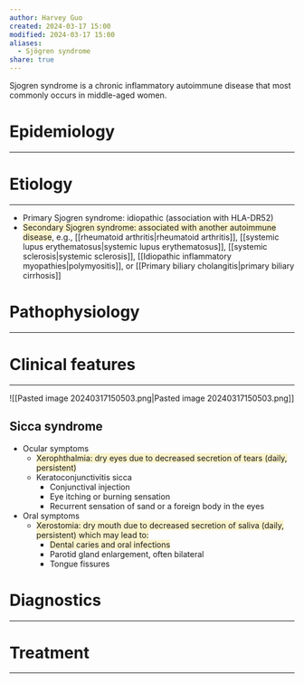 ```yaml
---
author: Harvey Guo
created: 2024-03-17 15:00
modified: 2024-03-17 15:00
aliases:
  - Sjögren syndrome
share: true
---
```

Sjogren syndrome is a chronic inflammatory autoimmune disease that most commonly occurs in middle-aged women.
# Epidemiology
---


# Etiology
---
- Primary Sjogren syndrome: idiopathic (association with HLA-DR52) 
- <span style="background:rgba(240, 200, 0, 0.2)">Secondary Sjogren syndrome: associated with another autoimmune disease</span>, e.g., [[rheumatoid arthritis|rheumatoid arthritis]], [[systemic lupus erythematosus|systemic lupus erythematosus]], [[systemic sclerosis|systemic sclerosis]], [[Idiopathic inflammatory myopathies|polymyositis]], or [[Primary biliary cholangitis|primary biliary cirrhosis]] 

# Pathophysiology
---


# Clinical features
---
![[Pasted image 20240317150503.png|Pasted image 20240317150503.png]]
## Sicca syndrome
- Ocular symptoms
	- <span style="background:rgba(240, 200, 0, 0.2)">Xerophthalmia: dry eyes due to decreased secretion of tears (daily, persistent)</span>
	- Keratoconjunctivitis sicca
		- Conjunctival injection
		- Eye itching or burning sensation
		- Recurrent sensation of sand or a foreign body in the eyes
- Oral symptoms
	- <span style="background:rgba(240, 200, 0, 0.2)">Xerostomia: dry mouth due to decreased secretion of saliva (daily, persistent) which may lead to: </span>
		- <span style="background:rgba(240, 200, 0, 0.2)">Dental caries and oral infections </span>
		- Parotid gland enlargement, often bilateral
		- Tongue fissures
# Diagnostics
---


# Treatment
---

